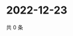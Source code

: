 # 2022-12-23

共 0 条

<!-- BEGIN WEIBO -->
<!-- 最后更新时间 Fri Dec 23 2022 00:00:58 GMT+0800 (China Standard Time) -->

<!-- END WEIBO -->
